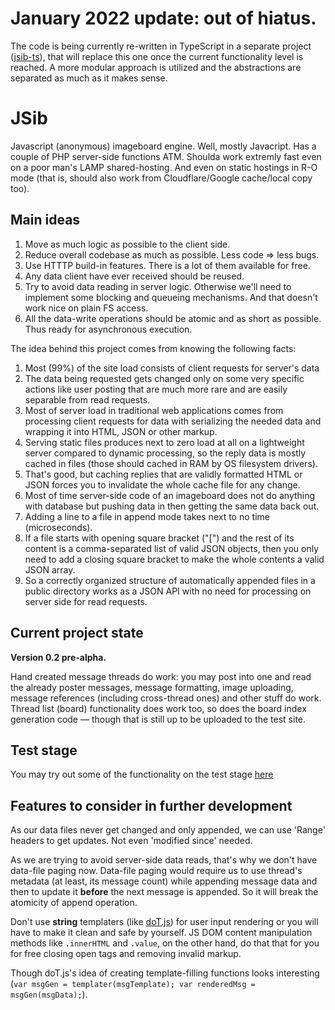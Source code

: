 # January 2022 update: out of hiatus.
The code is being currently re-written in TypeScript in a separate project ([jsib-ts](https://github.com/various-projects/jsib-ts)), that will replace this one once the current functionality level is reached. A more modular approach is utilized and the abstractions are separated as much as it makes sense.

# JSib
Javascript (anonymous) imageboard engine. Well, mostly Javacript. Has a couple of PHP server-side functions ATM.
Shoulda work extremly fast even on a poor man's LAMP shared-hosting. And even on static hostings in R-O mode (that is, should also work from Cloudflare/Google cache/local copy too).

## Main ideas

1. Move as much logic as possible to the client side.
2. Reduce overall codebase as much as possible. Less code => less bugs.
3. Use HTTTP build-in features. There is a lot of them available for free.
4. Any data client have ever received should be reused.
5. Try to avoid data reading in server logic. Otherwise we'll need to implement some blocking and queueing mechanisms. And that doesn't work nice on plain FS access.
6. All the data-write operations should be atomic and as short as possible. Thus ready for asynchronous execution.

The idea behind this project comes from knowing the following facts:

1. Most (99%) of the site load consists of client requests for server's data
2. The data being requested gets changed only on some very specific actions like user posting that are much more rare and are easily separable from read requests.
3. Most of server load in traditional web applications comes from processing client requests for data with serializing the needed data and wrapping it into HTML, JSON or other markup.
4. Serving static files produces next to zero load at all on a lightweight server compared to dynamic processing, so the reply data is mostly cached in files (those should cached in RAM by OS filesystem drivers).
5. That's good, but caching replies that are validly formatted HTML or JSON forces you to invalidate the whole cache file for any change.
6. Most of time server-side code of an imageboard does not do anything with database but pushing data in then getting the same data back out.
7. Adding a line to a file in append mode takes next to no time (microseconds).
8. If a file starts with opening square bracket ("[") and the rest of its content is a comma-separated list of valid JSON objects, then you only need to add a closing square bracket to make the whole contents a valid JSON array.
9. So a correctly organized structure of automatically appended files in a public directory works as a JSON API with no need for processing on server side for read requests.

## Current project state
**Version 0.2 pre-alpha.**

Hand created message threads do work:
 you may post into one and read the already poster messages, message formatting, image uploading, message references (including cross-thread ones) and other stuff do work.
Thread list (board) functionality does work too, so does the board index generation code — though that is still up to be uploaded to the test site.

## Test stage
You may try out some of the functionality on the test stage [here](http://jsib.ml/jsib_v2/thread.html#b/1)

## Features to consider in further development

As our data files never get changed and only appended, we can use 'Range' headers to get updates. Not even 'modified since' needed.

As we are trying to avoid server-side data reads, that's why we don't have data-file paging now. Data-file paging would require us to use thread's metadata (at least, its message count) while appending message data and then to update it **before** the next message is appended. So it will break the atomicity of append operation.

Don't use **string** templaters (like [doT.js](http://olado.github.io/doT/index.html)) for user input rendering or you will have to make it clean and safe by yourself. JS DOM content manipulation methods like `.innerHTML` and `.value`, on the other hand, do that that for you for free closing open tags and removing invalid markup.

Though doT.js's idea of creating template-filling functions looks interesting (`var msgGen = templater(msgTemplate); var renderedMsg = msgGen(msgData);`).

